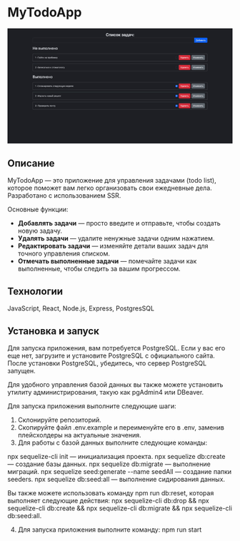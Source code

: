 # MyTodoApp

![screenshot](todolist.gif)
## Описание
MyTodoApp — это приложение для управления задачами (todo list), которое поможет вам легко организовать свои ежедневные дела. Разработано с использованием SSR.

Основные функции:

- **Добавлять задачи** — просто введите и отправьте, чтобы создать новую задачу.
- **Удалять задачи** — удалите ненужные задачи одним нажатием.
- **Редактировать задачи** — изменяйте детали ваших задач для точного управления списком.
- **Отмечать выполненные задачи** — помечайте задачи как выполненные, чтобы следить за вашим прогрессом.


## Технологии
JavaScript, React, Node.js, Express, PostgresSQL

## Установка и запуск
Для запуска приложения, вам потребуется PostgreSQL. Если у вас его еще нет, загрузите и установите PostgreSQL с официального сайта. После установки PostgreSQL, убедитесь, что сервер PostgreSQL запущен.

Для удобного управления базой данных вы также можете установить утилиту администрирования, такую как pgAdmin4 или DBeaver.

Для запуска приложения выполните следующие шаги:

1. Склонируйте репозиторий.
2. Скопируйте файл .env.example и переименуйте его в .env, заменив плейсхолдеры на актуальные значения.
3. Для работы с базой данных выполните следующие команды:

npx sequelize-cli init — инициализация проекта.
npx sequelize db:create — создание базы данных.
npx sequelize db:migrate — выполнение миграций.
npx sequelize seed:generate --name seedAll — создание папки seeders.
npx sequelize db:seed:all — выполнение сидирования данных.

Вы также можете использовать команду npm run db:reset, которая выполняет следующие действия: npx sequelize-cli db:drop && npx sequelize-cli db:create && npx sequelize-cli db:migrate && npx sequelize-cli db:seed:all.

4. Для запуска приложения выполните команду:
npm run start 


